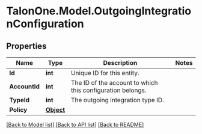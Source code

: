 # TalonOne.Model.OutgoingIntegrationConfiguration
## Properties

Name | Type | Description | Notes
------------ | ------------- | ------------- | -------------
**Id** | **int** | Unique ID for this entity. | 
**AccountId** | **int** | The ID of the account to which this configuration belongs. | 
**TypeId** | **int** | The outgoing integration type ID. | 
**Policy** | [**Object**](.md) |  | 

[[Back to Model list]](../README.md#documentation-for-models) [[Back to API list]](../README.md#documentation-for-api-endpoints) [[Back to README]](../README.md)

